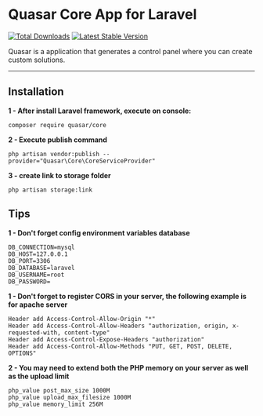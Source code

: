 # Quasar Core App for Laravel

[![Total Downloads](https://poser.pugx.org/quasar/core/downloads)](https://packagist.org/packages/quasar/core)
[![Latest Stable Version](http://img.shields.io/github/release/syscover/quasar-core.svg)](https://packagist.org/packages/quasar/core)

Quasar is a application that generates a control panel where you can create custom solutions.

---

## Installation

**1 - After install Laravel framework, execute on console:**
```
composer require quasar/core
```

**2 - Execute publish command**
```
php artisan vendor:publish --provider="Quasar\Core\CoreServiceProvider"
```

**3 - create link to storage folder**
```
php artisan storage:link
```

## Tips
**1 - Don't forget config environment variables database**
```
DB_CONNECTION=mysql
DB_HOST=127.0.0.1
DB_PORT=3306
DB_DATABASE=laravel
DB_USERNAME=root
DB_PASSWORD=
```

**1 - Don't forget to register CORS in your server, the following example is for apache server**
```
Header add Access-Control-Allow-Origin "*"
Header add Access-Control-Allow-Headers "authorization, origin, x-requested-with, content-type"
Header add Access-Control-Expose-Headers "authorization"
Header add Access-Control-Allow-Methods "PUT, GET, POST, DELETE, OPTIONS"
```

**2 - You may need to extend both the PHP memory on your server as well as the upload limit**
```
php_value post_max_size 1000M
php_value upload_max_filesize 1000M
php_value memory_limit 256M
```

